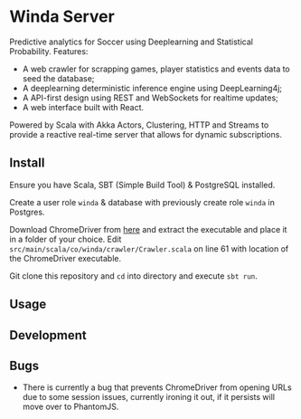 # Winda Server
Predictive analytics for Soccer using Deeplearning and Statistical Probability. Features:
+ A web crawler for scrapping games, player statistics and events data to seed the database;
+ A deeplearning deterministic inference engine using DeepLearning4j;
+ A API-first design using REST and WebSockets for realtime updates;
+ A web interface built with React.

Powered by Scala with Akka Actors, Clustering, HTTP and Streams to provide a reactive real-time server that allows for dynamic subscriptions.

## Install
Ensure you have Scala, SBT (Simple Build Tool) & PostgreSQL installed.

Create a user role `winda` & database with previously create role `winda` in Postgres.

Download ChromeDriver from [here](https://chromedriver.chromium.org/downloads) and extract the executable and place it in a folder of your choice. Edit `src/main/scala/co/winda/crawler/Crawler.scala` on line 61 with location of the ChromeDriver executable.

Git clone this repository and `cd` into directory and execute `sbt run`.

## Usage

## Development

## Bugs
+ There is currently a bug that prevents ChromeDriver from opening URLs due to some session issues, currently ironing it out, if it persists will move over to PhantomJS.